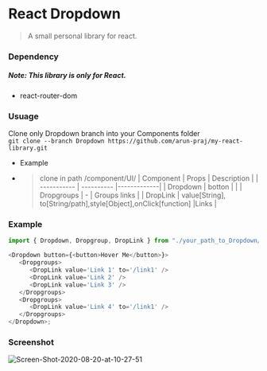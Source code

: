 # React Dropdown

> A small personal library for react.

### Dependency

##### Note: This library is only for React.

-  react-router-dom

### Usuage

Clone only Dropdown branch into your Components folder <br/>
`git clone --branch Dropdown https://github.com/arun-praj/my-react-library.git`
- Example
- > clone in path /component/UI/
| Component | Props | Description |
| ----------- | ---------- |-------------|
| Dropdown | botton | |
| Dropgroups | - | Groups links |
| DropLink | value[String], to[String/path],style[Object],onClick[function] |Links |

### Example

```javascript
import { Dropdown, Dropgroup, DropLink } from "./your_path_to_Dropdown/Dropdown";

<Dropdown button={<button>Hover Me</button>}>
   <Dropgroups>
      <DropLink value='Link 1' to='/link1' />
      <DropLink value='Link 2' />
      <DropLink value='Link 3' />
   </Dropgroups>
   <Dropgroups>
      <DropLink value='Link 4' to='/link1' />
   </Dropgroups>
</Dropdown>;
```
### Screenshot
<img src="https://i.ibb.co/h7NbyHj/Screen-Shot-2020-08-20-at-10-27-51.png" alt="Screen-Shot-2020-08-20-at-10-27-51" border="0">
